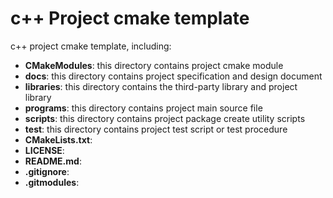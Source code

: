 
# c++ Project cmake template

c++ project cmake template, including:

 - **CMakeModules**: this directory contains project cmake module
 - **docs**: this directory contains project specification and design document
 - **libraries**: this directory contains the third-party library and project library
 - **programs**: this directory contains project main source file
 - **scripts**: this directory contains project package create utility scripts
 - **test**: this directory contains project test script or test procedure
 - **CMakeLists.txt**: 
 - **LICENSE**: 
 - **README.md**: 
 - **.gitignore**: 
 - **.gitmodules**: 


## 
